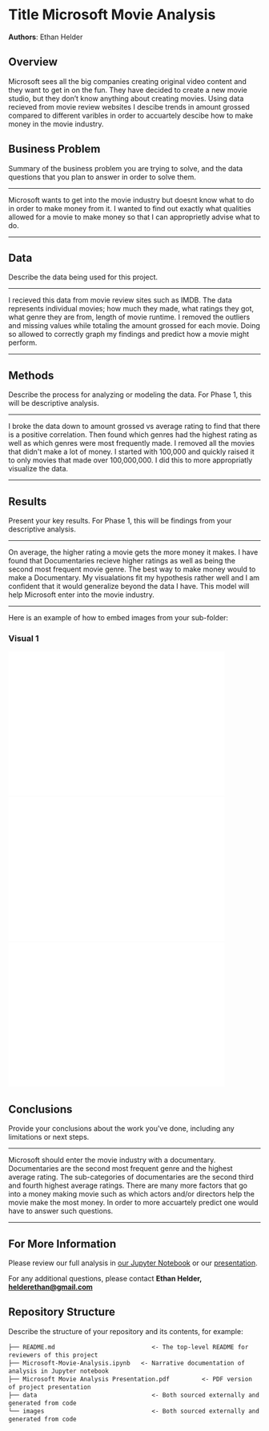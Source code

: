 # Title Microsoft Movie Analysis

**Authors**: Ethan Helder

## Overview

Microsoft sees all the big companies creating original video content and they want to get in on the fun. They have decided to create a new movie studio, but they don’t know anything about creating movies. Using data recieved from movie review websites I descibe trends in amount grossed compared to different varibles in order to accuartely descibe how to make money in the movie industry.

## Business Problem

Summary of the business problem you are trying to solve, and the data questions that you plan to answer in order to solve them.

***
Microsoft wants to get into the movie industry but doesnt know what to do in order to make money from it. I wanted to find out exactly what qualities allowed for a movie to make money so that I can approprietly advise what to do.
***

## Data

Describe the data being used for this project.

***
I recieved this data from movie review sites such as IMDB. The data represents individual movies; how much they made, what ratings they got, what genre they are from, length of movie runtime.
I removed the outliers and missing values while totaling the amount grossed for each movie. Doing so allowed to correctly graph my findings and predict how a movie might perform.
***

## Methods

Describe the process for analyzing or modeling the data. For Phase 1, this will be descriptive analysis.

***
I broke the data down to amount grossed vs average rating to find that there is a positive correlation. Then found which genres had the highest rating as well as which genres were most frequently made.
I removed all the movies that didn't make a lot of money. I started with 100,000 and quickly raised it to only movies that made over 100,000,000. I did this to more appropriatly visualize the data.
***

## Results

Present your key results. For Phase 1, this will be findings from your descriptive analysis.

***
On average, the higher rating a movie gets the more money it makes. I have found that Documentaries recieve higher ratings as well as being the second most frequent movie genre. The best way to make money would to make a Documentary.
My visualations fit my hypothesis rather well and I am confident that it would generalize beyond the data I have. This model will help Microsoft enter into the movie industry.
***

Here is an example of how to embed images from your sub-folder:

### Visual 1
![graph1](./images/average_ratings_per_genre.png)
![graph2](./images/Num_movies_per_genre.png)
![graph3](./images/Total_grossed_vs_Average_Rating.png)

## Conclusions

Provide your conclusions about the work you've done, including any limitations or next steps.

***
Microsoft should enter the movie industry with a documentary. Documentaries are the second most frequent genre and the highest average rating. The sub-categories of documentaries are the second third and fourth highest average ratings.
There are many more factors that go into a money making movie such as which actors and/or directors help the movie make the most money. In order to more accuartely predict one would have to answer such questions.
***

## For More Information

Please review our full analysis in [our Jupyter Notebook](./dsc-phase1-project-template.ipynb) or our [presentation](./DS_Project_Presentation.pdf).

For any additional questions, please contact **Ethan Helder, helderethan@gmail.com**

## Repository Structure

Describe the structure of your repository and its contents, for example:

```
├── README.md                           <- The top-level README for reviewers of this project
├── Microsoft-Movie-Analysis.ipynb   <- Narrative documentation of analysis in Jupyter notebook
├── Microsoft Movie Analysis Presentation.pdf         <- PDF version of project presentation
├── data                                <- Both sourced externally and generated from code
└── images                              <- Both sourced externally and generated from code
```
